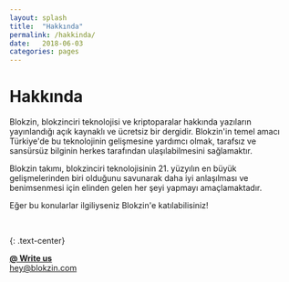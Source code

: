 ```yaml
---
layout: splash
title:  "Hakkında"
permalink: /hakkinda/
date:   2018-06-03
categories: pages
---
```


Hakkında
========

Blokzin, blokzinciri teknolojisi ve kriptoparalar hakkında yazıların yayınlandığı açık kaynaklı ve
ücretsiz bir dergidir. Blokzin'in temel amacı Türkiye'de bu teknolojinin gelişmesine yardımcı olmak,
tarafsız ve sansürsüz bilginin herkes tarafından ulaşılabilmesini sağlamaktır.

Blokzin takımı, blokzinciri teknolojisinin 21. yüzyılın en büyük gelişmelerinden biri olduğunu savunarak
daha iyi anlaşılması ve benimsenmesi için elinden gelen her şeyi yapmayı amaçlamaktadır.

Eğer bu konularlar ilgiliyseniz Blokzin'e katılabilisiniz!

<br>

{: .text-center}

<a class="btn btn--large btn--primary" href="mailto:hey@blokzin.com"><b>@ Write us</b></a><br>
hey@blokzin.com <br><br>
